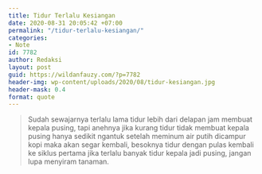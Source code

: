 ```yaml
---
title: Tidur Terlalu Kesiangan
date: 2020-08-31 20:05:42 +07:00
permalink: "/tidur-terlalu-kesiangan/"
categories:
- Note
id: 7782
author: Redaksi
layout: post
guid: https://wildanfauzy.com/?p=7782
header-img: wp-content/uploads/2020/08/tidur-kesiangan.jpg
header-mask: 0.4
format: quote
---
```


<blockquote class="wp-block-quote">
  <p>
    Sudah sewajarnya terlalu lama tidur lebih dari delapan jam membuat kepala pusing, tapi anehnya jika kurang tidur tidak membuat kepala pusing hanya sedikit ngantuk setelah meminum air putih dicampur kopi maka akan segar kembali, besoknya tidur dengan pulas kembali ke siklus pertama jika terlalu banyak tidur kepala jadi pusing, jangan lupa menyiram tanaman.
  </p>
</blockquote>